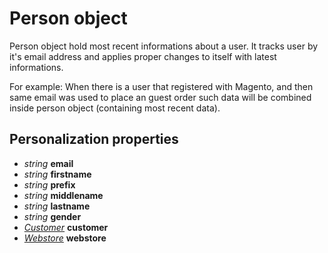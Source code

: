 # Person object

Person object hold most recent informations about a user. It tracks user by it's 
email address and applies proper changes to itself with latest informations. 

For example: When there is a user that registered with Magento, and then same 
email was used to place an guest order such data will be combined inside person 
object (containing most recent data).

## Personalization properties

- _string_ **email**
- _string_ **firstname**
- _string_ **prefix**
- _string_ **middlename**
- _string_ **lastname**
- _string_ **gender**
- _[Customer](copernica-docs:MarketingSuite/magento-integration/object/customer)_ **customer**
- _[Webstore](copernica-docs:MarketingSuite/magento-integration/object/webstore)_ **webstore**
